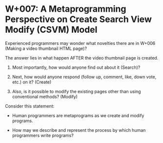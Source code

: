 # W+007: A Metaprogramming Perspective on Create Search View Modify (CSVM) Model

Experienced programmers may wonder what novelties
there are in W+006 (Making a video thumbnail HTML page)?

The answer lies in what happen AFTER the video thumbnail
page is created.

1. Most importantly, how would anyone find out about it (Search)?

2. Next, how would anyone respond (follow up, comment, like, down vote, etc.) on it? (Create)

3. Also, is it possible to modify the existing pages
other than using conventional methods? (Modify) 

Consider this statement:

- Human programmers are metaprograms as we 
create and modify programs.

- How may we describe and represent the process
by which human programmers write programs?
